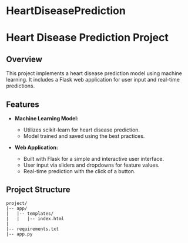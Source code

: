 # HeartDiseasePrediction
# Heart Disease Prediction Project

## Overview

This project implements a heart disease prediction model using machine learning. It includes a Flask web application for user input and real-time predictions.

## Features

- **Machine Learning Model:**
  - Utilizes scikit-learn for heart disease prediction.
  - Model trained and saved using the best practices.

- **Web Application:**
  - Built with Flask for a simple and interactive user interface.
  - User input via sliders and dropdowns for feature values.
  - Real-time prediction with the click of a button.

## Project Structure

```plaintext
project/
|-- app/
|   |-- templates/
|   |   |-- index.html
| 
|-- requirements.txt
|-- app.py

